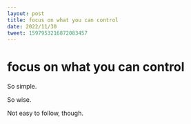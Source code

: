 ```yaml
---
layout: post
title: focus on what you can control
date: 2022/11/30
tweet: 1597953216872083457
---
```


# focus on what you can control

So simple.

So wise.

Not easy to follow, though.